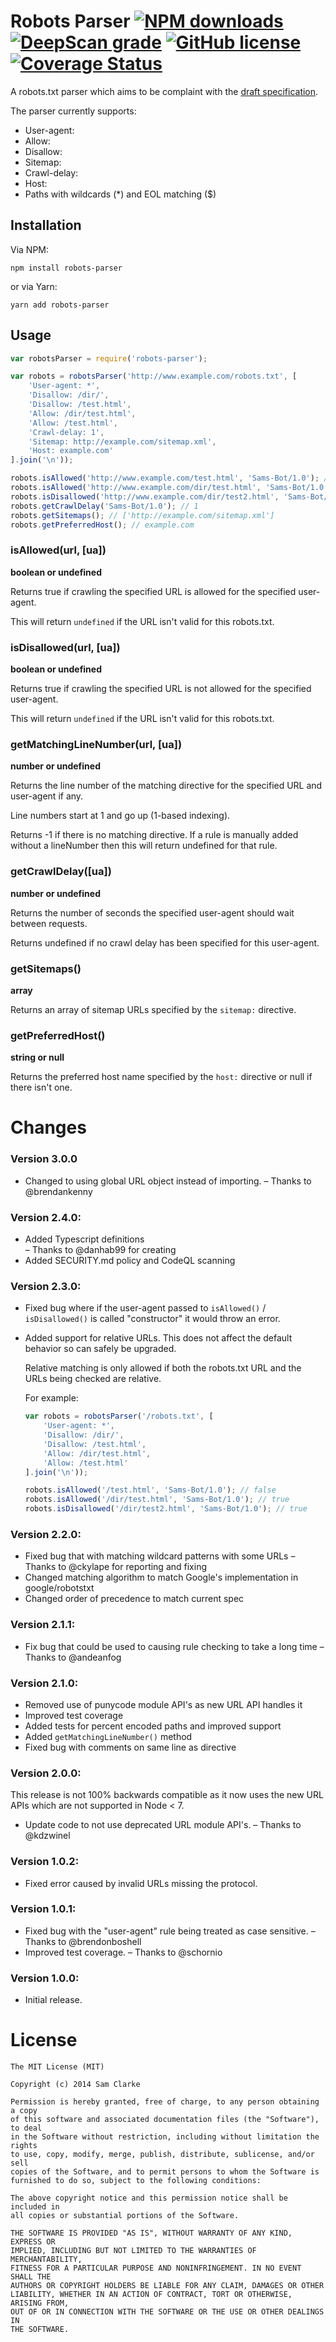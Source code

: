 # Robots Parser [![NPM downloads](https://img.shields.io/npm/dm/robots-parser)](https://www.npmjs.com/package/robots-parser) [![DeepScan grade](https://deepscan.io/api/teams/457/projects/16277/branches/344939/badge/grade.svg)](https://deepscan.io/dashboard#view=project&tid=457&pid=16277&bid=344939) [![GitHub license](https://img.shields.io/github/license/samclarke/robots-parser.svg)](https://github.com/samclarke/robots-parser/blob/master/license.md) [![Coverage Status](https://coveralls.io/repos/github/samclarke/robots-parser/badge.svg?branch=master)](https://coveralls.io/github/samclarke/robots-parser?branch=master)

A robots.txt parser which aims to be complaint with the [draft specification](https://datatracker.ietf.org/doc/html/draft-koster-rep).

The parser currently supports:

-   User-agent:
-   Allow:
-   Disallow:
-   Sitemap:
-   Crawl-delay:
-   Host:
-   Paths with wildcards (\*) and EOL matching ($)

## Installation

Via NPM:

    npm install robots-parser

or via Yarn:

    yarn add robots-parser

## Usage

```js
var robotsParser = require('robots-parser');

var robots = robotsParser('http://www.example.com/robots.txt', [
	'User-agent: *',
	'Disallow: /dir/',
	'Disallow: /test.html',
	'Allow: /dir/test.html',
	'Allow: /test.html',
	'Crawl-delay: 1',
	'Sitemap: http://example.com/sitemap.xml',
	'Host: example.com'
].join('\n'));

robots.isAllowed('http://www.example.com/test.html', 'Sams-Bot/1.0'); // true
robots.isAllowed('http://www.example.com/dir/test.html', 'Sams-Bot/1.0'); // true
robots.isDisallowed('http://www.example.com/dir/test2.html', 'Sams-Bot/1.0'); // true
robots.getCrawlDelay('Sams-Bot/1.0'); // 1
robots.getSitemaps(); // ['http://example.com/sitemap.xml']
robots.getPreferredHost(); // example.com
```

### isAllowed(url, [ua])

**boolean or undefined**

Returns true if crawling the specified URL is allowed for the specified user-agent.

This will return `undefined` if the URL isn't valid for this robots.txt.

### isDisallowed(url, [ua])

**boolean or undefined**

Returns true if crawling the specified URL is not allowed for the specified user-agent.

This will return `undefined` if the URL isn't valid for this robots.txt.

### getMatchingLineNumber(url, [ua])

**number or undefined**

Returns the line number of the matching directive for the specified URL and user-agent if any.

Line numbers start at 1 and go up (1-based indexing).

Returns -1 if there is no matching directive. If a rule is manually added without a lineNumber then this will return undefined for that rule.

### getCrawlDelay([ua])

**number or undefined**

Returns the number of seconds the specified user-agent should wait between requests.

Returns undefined if no crawl delay has been specified for this user-agent.

### getSitemaps()

**array**

Returns an array of sitemap URLs specified by the `sitemap:` directive.

### getPreferredHost()

**string or null**

Returns the preferred host name specified by the `host:` directive or null if there isn't one.

# Changes

### Version 3.0.0

-   Changed to using global URL object instead of importing. &ndash; Thanks to @brendankenny

### Version 2.4.0:

-   Added Typescript definitions  
    &ndash; Thanks to @danhab99 for creating
-   Added SECURITY.md policy and CodeQL scanning

### Version 2.3.0:

-   Fixed bug where if the user-agent passed to `isAllowed()` / `isDisallowed()` is called "constructor" it would throw an error.
-   Added support for relative URLs. This does not affect the default behavior so can safely be upgraded.

    Relative matching is only allowed if both the robots.txt URL and the URLs being checked are relative.

    For example:

    ```js
    var robots = robotsParser('/robots.txt', [
        'User-agent: *',
        'Disallow: /dir/',
        'Disallow: /test.html',
        'Allow: /dir/test.html',
        'Allow: /test.html'
    ].join('\n'));

    robots.isAllowed('/test.html', 'Sams-Bot/1.0'); // false
    robots.isAllowed('/dir/test.html', 'Sams-Bot/1.0'); // true
    robots.isDisallowed('/dir/test2.html', 'Sams-Bot/1.0'); // true
    ```

### Version 2.2.0:

-   Fixed bug that with matching wildcard patterns with some URLs
    &ndash; Thanks to @ckylape for reporting and fixing
-   Changed matching algorithm to match Google's implementation in google/robotstxt
-   Changed order of precedence to match current spec

### Version 2.1.1:

-   Fix bug that could be used to causing rule checking to take a long time
    &ndash; Thanks to @andeanfog

### Version 2.1.0:

-   Removed use of punycode module API's as new URL API handles it
-   Improved test coverage
-   Added tests for percent encoded paths and improved support
-   Added `getMatchingLineNumber()` method
-   Fixed bug with comments on same line as directive

### Version 2.0.0:

This release is not 100% backwards compatible as it now uses the new URL APIs which are not supported in Node < 7.

-   Update code to not use deprecated URL module API's.
    &ndash; Thanks to @kdzwinel

### Version 1.0.2:

-   Fixed error caused by invalid URLs missing the protocol.

### Version 1.0.1:

-   Fixed bug with the "user-agent" rule being treated as case sensitive.
    &ndash; Thanks to @brendonboshell
-   Improved test coverage.
    &ndash; Thanks to @schornio

### Version 1.0.0:

-   Initial release.

# License

    The MIT License (MIT)

    Copyright (c) 2014 Sam Clarke

    Permission is hereby granted, free of charge, to any person obtaining a copy
    of this software and associated documentation files (the "Software"), to deal
    in the Software without restriction, including without limitation the rights
    to use, copy, modify, merge, publish, distribute, sublicense, and/or sell
    copies of the Software, and to permit persons to whom the Software is
    furnished to do so, subject to the following conditions:

    The above copyright notice and this permission notice shall be included in
    all copies or substantial portions of the Software.

    THE SOFTWARE IS PROVIDED "AS IS", WITHOUT WARRANTY OF ANY KIND, EXPRESS OR
    IMPLIED, INCLUDING BUT NOT LIMITED TO THE WARRANTIES OF MERCHANTABILITY,
    FITNESS FOR A PARTICULAR PURPOSE AND NONINFRINGEMENT. IN NO EVENT SHALL THE
    AUTHORS OR COPYRIGHT HOLDERS BE LIABLE FOR ANY CLAIM, DAMAGES OR OTHER
    LIABILITY, WHETHER IN AN ACTION OF CONTRACT, TORT OR OTHERWISE, ARISING FROM,
    OUT OF OR IN CONNECTION WITH THE SOFTWARE OR THE USE OR OTHER DEALINGS IN
    THE SOFTWARE.
